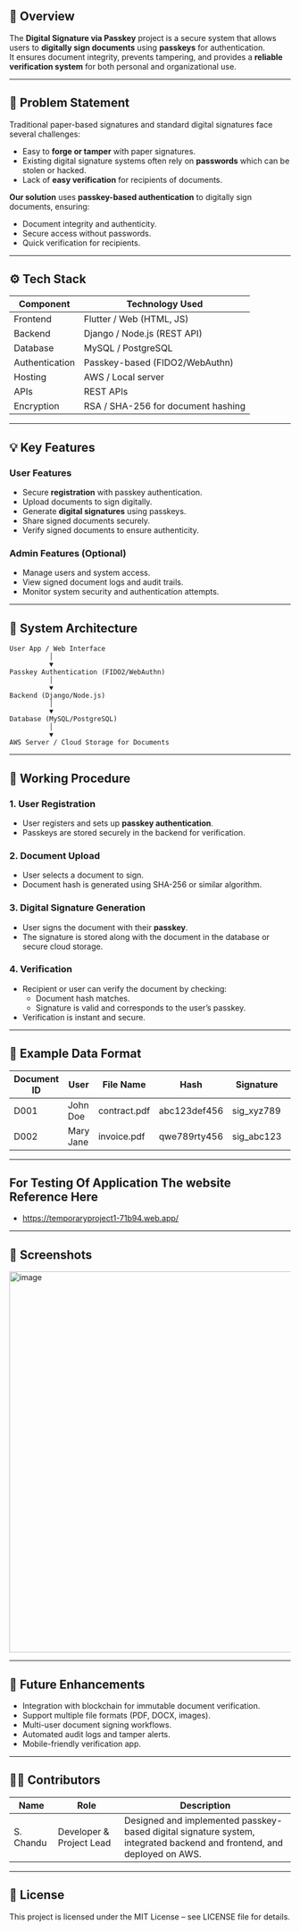 ## 📖 Overview
The **Digital Signature via Passkey** project is a secure system that allows users to **digitally sign documents** using **passkeys** for authentication.  
It ensures document integrity, prevents tampering, and provides a **reliable verification system** for both personal and organizational use.

---

## 🎯 Problem Statement
Traditional paper-based signatures and standard digital signatures face several challenges:  
- Easy to **forge or tamper** with paper signatures.  
- Existing digital signature systems often rely on **passwords** which can be stolen or hacked.  
- Lack of **easy verification** for recipients of documents.  

**Our solution** uses **passkey-based authentication** to digitally sign documents, ensuring:  
- Document integrity and authenticity.  
- Secure access without passwords.  
- Quick verification for recipients.

---

## ⚙️ Tech Stack

| Component | Technology Used |
|-----------|----------------|
| Frontend | Flutter / Web (HTML, JS) |
| Backend | Django / Node.js (REST API) |
| Database | MySQL / PostgreSQL |
| Authentication | Passkey-based (FIDO2/WebAuthn) |
| Hosting | AWS / Local server |
| APIs | REST APIs |
| Encryption | RSA / SHA-256 for document hashing |

---

## 💡 Key Features

### User Features
- Secure **registration** with passkey authentication.  
- Upload documents to sign digitally.  
- Generate **digital signatures** using passkeys.  
- Share signed documents securely.  
- Verify signed documents to ensure authenticity.

### Admin Features (Optional)
- Manage users and system access.  
- View signed document logs and audit trails.  
- Monitor system security and authentication attempts.

---

## 🧩 System Architecture
```
User App / Web Interface
          │
          ▼
Passkey Authentication (FIDO2/WebAuthn)
          │
          ▼
Backend (Django/Node.js)
          │
          ▼
Database (MySQL/PostgreSQL)
          │
          ▼
AWS Server / Cloud Storage for Documents
```



---

## 🧠 Working Procedure

### 1. User Registration
- User registers and sets up **passkey authentication**.  
- Passkeys are stored securely in the backend for verification.

### 2. Document Upload
- User selects a document to sign.  
- Document hash is generated using SHA-256 or similar algorithm.

### 3. Digital Signature Generation
- User signs the document with their **passkey**.  
- The signature is stored along with the document in the database or secure cloud storage.

### 4. Verification
- Recipient or user can verify the document by checking:  
  - Document hash matches.  
  - Signature is valid and corresponds to the user’s passkey.  
- Verification is instant and secure.

---



## 🧾 Example Data Format
|Document ID	| User |	File Name |	Hash	| Signature |	Status|
|----------|----------|---------|---------|----------|--------|
D001 |	John Doe	| contract.pdf |	abc123def456|	sig_xyz789 |	Verified
D002	| Mary Jane	| invoice.pdf	| qwe789rty456	| sig_abc123	| Pending

---


## For Testing Of Application The website Reference Here

- https://temporaryproject1-71b94.web.app/
  
---

## 📸 Screenshots 

 <img width="1232" height="683" alt="image" src="https://github.com/user-attachments/assets/4379547e-4519-4a42-a8de-541cfe9aca6f" />


---



## 🚀 Future Enhancements

- Integration with blockchain for immutable document verification.
- Support multiple file formats (PDF, DOCX, images).
- Multi-user document signing workflows.
- Automated audit logs and tamper alerts.
- Mobile-friendly verification app.

---

## 👨‍💻 Contributors

| Name |	Role |	Description |
|---------|----------|----------|
S. Chandu	| Developer & Project Lead	|  Designed and implemented passkey-based digital signature system, integrated backend and frontend, and deployed on AWS.

---

## 📄 License
This project is licensed under the MIT License – see LICENSE file for details.
